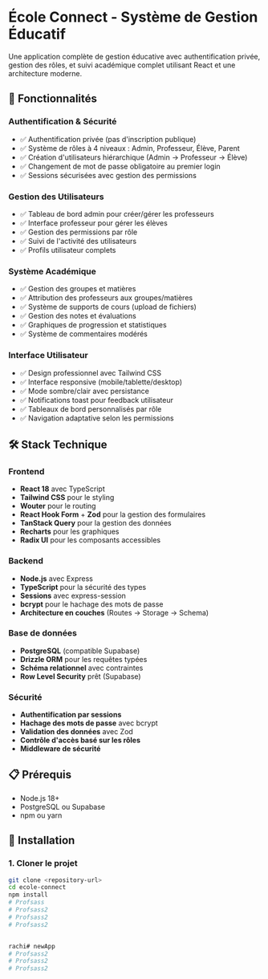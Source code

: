 # École Connect - Système de Gestion Éducatif

Une application complète de gestion éducative avec authentification privée, gestion des rôles, et suivi académique complet utilisant React et une architecture moderne.

## 🚀 Fonctionnalités

### Authentification & Sécurité
- ✅ Authentification privée (pas d'inscription publique)
- ✅ Système de rôles à 4 niveaux : Admin, Professeur, Élève, Parent
- ✅ Création d'utilisateurs hiérarchique (Admin → Professeur → Élève)
- ✅ Changement de mot de passe obligatoire au premier login
- ✅ Sessions sécurisées avec gestion des permissions

### Gestion des Utilisateurs
- ✅ Tableau de bord admin pour créer/gérer les professeurs
- ✅ Interface professeur pour gérer les élèves
- ✅ Gestion des permissions par rôle
- ✅ Suivi de l'activité des utilisateurs
- ✅ Profils utilisateur complets

### Système Académique
- ✅ Gestion des groupes et matières
- ✅ Attribution des professeurs aux groupes/matières
- ✅ Système de supports de cours (upload de fichiers)
- ✅ Gestion des notes et évaluations
- ✅ Graphiques de progression et statistiques
- ✅ Système de commentaires modérés

### Interface Utilisateur
- ✅ Design professionnel avec Tailwind CSS
- ✅ Interface responsive (mobile/tablette/desktop)
- ✅ Mode sombre/clair avec persistance
- ✅ Notifications toast pour feedback utilisateur
- ✅ Tableaux de bord personnalisés par rôle
- ✅ Navigation adaptative selon les permissions

## 🛠️ Stack Technique

### Frontend
- **React 18** avec TypeScript
- **Tailwind CSS** pour le styling
- **Wouter** pour le routing
- **React Hook Form** + **Zod** pour la gestion des formulaires
- **TanStack Query** pour la gestion des données
- **Recharts** pour les graphiques
- **Radix UI** pour les composants accessibles

### Backend
- **Node.js** avec Express
- **TypeScript** pour la sécurité des types
- **Sessions** avec express-session
- **bcrypt** pour le hachage des mots de passe
- **Architecture en couches** (Routes → Storage → Schema)

### Base de données
- **PostgreSQL** (compatible Supabase)
- **Drizzle ORM** pour les requêtes typées
- **Schéma relationnel** avec contraintes
- **Row Level Security** prêt (Supabase)

### Sécurité
- **Authentification par sessions**
- **Hachage des mots de passe** avec bcrypt
- **Validation des données** avec Zod
- **Contrôle d'accès basé sur les rôles**
- **Middleware de sécurité**

## 📋 Prérequis

- Node.js 18+ 
- PostgreSQL ou Supabase
- npm ou yarn

## 🔧 Installation

### 1. Cloner le projet
```bash
git clone <repository-url>
cd ecole-connect
npm install
# Profsass
# Profsass2
# Profsass2
# Profsass2


rachi# newApp
# Profsass2
# Profsass2
# Profsass2
